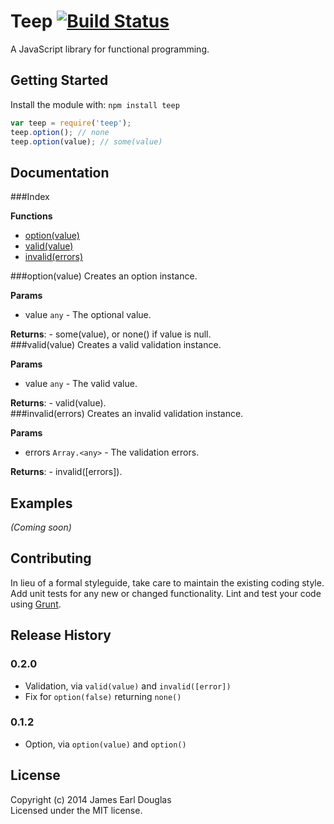 # Teep [![Build Status](https://secure.travis-ci.org/earldouglas/teep.png?branch=master)](http://travis-ci.org/james/teep)

A JavaScript library for functional programming.

## Getting Started
Install the module with: `npm install teep`

```javascript
var teep = require('teep');
teep.option(); // none
teep.option(value); // some(value)
```

## Documentation

###Index

**Functions**

* [option(value)](#option)
* [valid(value)](#valid)
* [invalid(errors)](#invalid)
 
<a name="option"></a>
###option(value)
Creates an option instance.

**Params**

- value `any` - The optional value.  

**Returns**:  - some(value), or none() if value is null.  
<a name="valid"></a>
###valid(value)
Creates a valid validation instance.

**Params**

- value `any` - The valid value.  

**Returns**:  - valid(value).  
<a name="invalid"></a>
###invalid(errors)
Creates an invalid validation instance.

**Params**

- errors `Array.<any>` - The validation errors.  

**Returns**:  - invalid([errors]).  

## Examples
_(Coming soon)_

## Contributing
In lieu of a formal styleguide, take care to maintain the existing coding style. Add unit tests for any new or changed functionality. Lint and test your code using [Grunt](http://gruntjs.com/).

## Release History

### 0.2.0

* Validation, via `valid(value)` and `invalid([error])`
* Fix for `option(false)` returning `none()`

### 0.1.2

* Option, via `option(value)` and `option()`

## License
Copyright (c) 2014 James Earl Douglas  
Licensed under the MIT license.

